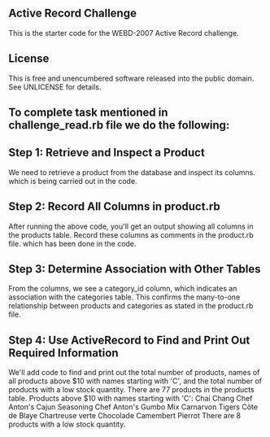 ## Active Record Challenge 

This is the starter code for the WEBD-2007 Active Record challenge.

## License

This is free and unencumbered software released into the public domain. See UNLICENSE for details.

## To complete task mentioned in challenge_read.rb file we do the following:
## Step 1: Retrieve and Inspect a Product
We need to retrieve a product from the database and inspect its columns. which is being carried out in the code.

## Step 2: Record All Columns in product.rb
After running the above code, you'll get an output showing all columns in the products table. Record these columns as comments in the product.rb file. which has been done in the code.

## Step 3: Determine Association with Other Tables
From the columns, we see a category_id column, which indicates an association with the categories table. This confirms the many-to-one relationship between products and categories as stated in the product.rb file.

## Step 4: Use ActiveRecord to Find and Print Out Required Information
We'll add code to find and print out the total number of products, names of all products above $10 with names starting with 'C', and the total number of products with a low stock quantity.
There are 77 products in the products table.
Products above $10 with names starting with 'C':
Chai
Chang
Chef Anton's Cajun Seasoning
Chef Anton's Gumbo Mix
Carnarvon Tigers
Côte de Blaye
Chartreuse verte
Chocolade
Camembert Pierrot
There are 8 products with a low stock quantity.

